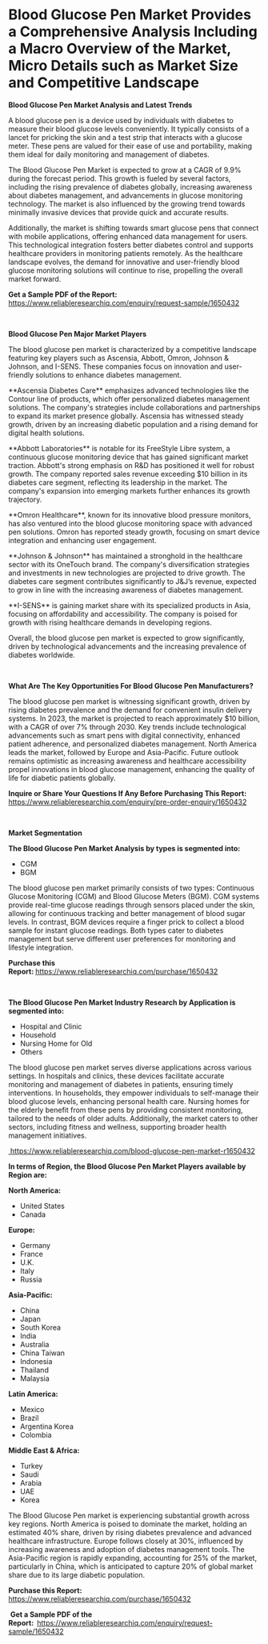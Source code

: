 <p><h1>Blood Glucose Pen Market Provides a Comprehensive Analysis Including a Macro Overview of the Market, Micro Details such as Market Size and Competitive Landscape</h1></p><p><strong>Blood Glucose Pen Market Analysis and Latest Trends</strong></p>
<p><p>A blood glucose pen is a device used by individuals with diabetes to measure their blood glucose levels conveniently. It typically consists of a lancet for pricking the skin and a test strip that interacts with a glucose meter. These pens are valued for their ease of use and portability, making them ideal for daily monitoring and management of diabetes.</p><p>The Blood Glucose Pen Market is expected to grow at a CAGR of 9.9% during the forecast period. This growth is fueled by several factors, including the rising prevalence of diabetes globally, increasing awareness about diabetes management, and advancements in glucose monitoring technology. The market is also influenced by the growing trend towards minimally invasive devices that provide quick and accurate results.</p><p>Additionally, the market is shifting towards smart glucose pens that connect with mobile applications, offering enhanced data management for users. This technological integration fosters better diabetes control and supports healthcare providers in monitoring patients remotely. As the healthcare landscape evolves, the demand for innovative and user-friendly blood glucose monitoring solutions will continue to rise, propelling the overall market forward.</p></p>
<p><strong>Get a Sample PDF of the Report:&nbsp;</strong> <a href="https://www.reliableresearchiq.com/enquiry/request-sample/1650432?utm_campaign=1870&utm_medium=2&utm_source=Github&utm_content=ia&utm_term=13042025&utm_id=blood-glucose-pen">https://www.reliableresearchiq.com/enquiry/request-sample/1650432</a></p>
<p>&nbsp;</p>
<p><strong>Blood Glucose Pen Major Market Players</strong></p>
<p><p>The blood glucose pen market is characterized by a competitive landscape featuring key players such as Ascensia, Abbott, Omron, Johnson & Johnson, and I-SENS. These companies focus on innovation and user-friendly solutions to enhance diabetes management.</p><p>**Ascensia Diabetes Care** emphasizes advanced technologies like the Contour line of products, which offer personalized diabetes management solutions. The company's strategies include collaborations and partnerships to expand its market presence globally. Ascensia has witnessed steady growth, driven by an increasing diabetic population and a rising demand for digital health solutions.</p><p>**Abbott Laboratories** is notable for its FreeStyle Libre system, a continuous glucose monitoring device that has gained significant market traction. Abbott's strong emphasis on R&D has positioned it well for robust growth. The company reported sales revenue exceeding $10 billion in its diabetes care segment, reflecting its leadership in the market. The company's expansion into emerging markets further enhances its growth trajectory.</p><p>**Omron Healthcare**, known for its innovative blood pressure monitors, has also ventured into the blood glucose monitoring space with advanced pen solutions. Omron has reported steady growth, focusing on smart device integration and enhancing user engagement.</p><p>**Johnson & Johnson** has maintained a stronghold in the healthcare sector with its OneTouch brand. The company's diversification strategies and investments in new technologies are projected to drive growth. The diabetes care segment contributes significantly to J&J’s revenue, expected to grow in line with the increasing awareness of diabetes management.</p><p>**I-SENS** is gaining market share with its specialized products in Asia, focusing on affordability and accessibility. The company is poised for growth with rising healthcare demands in developing regions.</p><p>Overall, the blood glucose pen market is expected to grow significantly, driven by technological advancements and the increasing prevalence of diabetes worldwide.</p></p>
<p>&nbsp;</p>
<p><strong>What Are The Key Opportunities For Blood Glucose Pen Manufacturers?</strong></p>
<p><p>The blood glucose pen market is witnessing significant growth, driven by rising diabetes prevalence and the demand for convenient insulin delivery systems. In 2023, the market is projected to reach approximately $10 billion, with a CAGR of over 7% through 2030. Key trends include technological advancements such as smart pens with digital connectivity, enhanced patient adherence, and personalized diabetes management. North America leads the market, followed by Europe and Asia-Pacific. Future outlook remains optimistic as increasing awareness and healthcare accessibility propel innovations in blood glucose management, enhancing the quality of life for diabetic patients globally.</p></p>
<p><strong>Inquire or Share Your Questions If Any Before Purchasing This Report:</strong> <a href="https://www.reliableresearchiq.com/enquiry/pre-order-enquiry/1650432?utm_campaign=1870&utm_medium=2&utm_source=Github&utm_content=ia&utm_term=13042025&utm_id=blood-glucose-pen">https://www.reliableresearchiq.com/enquiry/pre-order-enquiry/1650432</a></p>
<p>&nbsp;</p>
<p><strong>Market Segmentation</strong></p>
<p><strong>The Blood Glucose Pen Market Analysis by types is segmented into:</strong></p>
<p><ul><li>CGM</li><li>BGM</li></ul></p>
<p><p>The blood glucose pen market primarily consists of two types: Continuous Glucose Monitoring (CGM) and Blood Glucose Meters (BGM). CGM systems provide real-time glucose readings through sensors placed under the skin, allowing for continuous tracking and better management of blood sugar levels. In contrast, BGM devices require a finger prick to collect a blood sample for instant glucose readings. Both types cater to diabetes management but serve different user preferences for monitoring and lifestyle integration.</p></p>
<p><strong>Purchase this Report:&nbsp;</strong><a href="https://www.reliableresearchiq.com/purchase/1650432?utm_campaign=1870&utm_medium=2&utm_source=Github&utm_content=ia&utm_term=13042025&utm_id=blood-glucose-pen">https://www.reliableresearchiq.com/purchase/1650432</a></p>
<p>&nbsp;</p>
<p><strong>The Blood Glucose Pen Market Industry Research by Application is segmented into:</strong></p>
<p><ul><li>Hospital and Clinic</li><li>Household</li><li>Nursing Home for Old</li><li>Others</li></ul></p>
<p><p>The blood glucose pen market serves diverse applications across various settings. In hospitals and clinics, these devices facilitate accurate monitoring and management of diabetes in patients, ensuring timely interventions. In households, they empower individuals to self-manage their blood glucose levels, enhancing personal health care. Nursing homes for the elderly benefit from these pens by providing consistent monitoring, tailored to the needs of older adults. Additionally, the market caters to other sectors, including fitness and wellness, supporting broader health management initiatives.</p></p>
<p><a href="https://www.reliableresearchiq.com/blood-glucose-pen-market-r1650432?utm_campaign=1870&utm_medium=2&utm_source=Github&utm_content=ia&utm_term=13042025&utm_id=blood-glucose-pen">&nbsp;https://www.reliableresearchiq.com/blood-glucose-pen-market-r1650432</a></p>
<p><strong>In terms of Region, the Blood Glucose Pen Market Players available by Region are:</strong></p>
<p>
    <p> <strong> North America: </strong>
        <ul>
            <li>United States</li>
            <li>Canada</li>
        </ul>
        </p> 
    <p> <strong> Europe: </strong>
        <ul>
            <li>Germany</li>
            <li>France</li>
            <li>U.K.</li>
            <li>Italy</li>
            <li>Russia</li>
        </ul>
        </p> 
    <p> <strong> Asia-Pacific: </strong>
        <ul>
            <li>China</li>
            <li>Japan</li>
            <li>South Korea</li>
            <li>India</li>
            <li>Australia</li>
            <li>China Taiwan</li>
            <li>Indonesia</li>
            <li>Thailand</li>
            <li>Malaysia</li>
        </ul>
        </p> 
    <p> <strong> Latin America: </strong>
        <ul>
            <li>Mexico</li>
            <li>Brazil</li>
            <li>Argentina Korea</li>
            <li>Colombia</li>
        </ul>
        </p> 
    <p> <strong> Middle East & Africa: </strong>
        <ul>
            <li>Turkey</li>
            <li>Saudi</li>
            <li>Arabia</li>
            <li>UAE</li>
            <li>Korea</li>
        </ul>
    </p>
    </p>
<p><p>The Blood Glucose Pen market is experiencing substantial growth across key regions. North America is poised to dominate the market, holding an estimated 40% share, driven by rising diabetes prevalence and advanced healthcare infrastructure. Europe follows closely at 30%, influenced by increasing awareness and adoption of diabetes management tools. The Asia-Pacific region is rapidly expanding, accounting for 25% of the market, particularly in China, which is anticipated to capture 20% of global market share due to its large diabetic population.</p></p>
<p><strong>Purchase this Report: </strong><a href="https://www.reliableresearchiq.com/purchase/1650432?utm_campaign=1870&utm_medium=2&utm_source=Github&utm_content=ia&utm_term=13042025&utm_id=blood-glucose-pen">https://www.reliableresearchiq.com/purchase/1650432</a></p>
<p>&nbsp;<strong>Get a Sample PDF of the Report:&nbsp;&nbsp;</strong><a href="https://www.reliableresearchiq.com/enquiry/request-sample/1650432?utm_campaign=1870&utm_medium=2&utm_source=Github&utm_content=ia&utm_term=13042025&utm_id=blood-glucose-pen">https://www.reliableresearchiq.com/enquiry/request-sample/1650432</a></p>
<p><strong></strong></p>
<p><p></p><p></p><p></p></p>